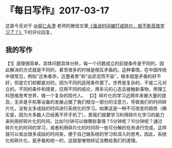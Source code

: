 # 『每日写作』2017-03-17

这是今天对于 [@易仁永澄](http://weibo.com/u/1640237087)  老师的微信文章[《谁说时间被打成碎片，就不能高效学习了？》](http://mp.weixin.qq.com/s/5HCmoCXaW9f7LjKe24w4QQ)下的评论回复。

## 我的写作
【1】道理很简单，具体问题具体分析，每一个问题成立的前提条件是不同的，因此解决的方式就是不同的，甚至很多的时候是相互矛盾的。这种事情，在中国传统中很常见，例如“近朱者赤，近墨者黑”和“出淤泥而不染”，根本就是矛盾的好不好，但是它们却都是对的，因为不同的适用条件罢了。世界是复杂的，不是二元对立的，不同的条件和情景，应用不同的结论，用多元的心态去接触新事物，用理工科思维思考世界，做一个复杂的现代人。
【2】碎片化的学习近两年来被大量的提及，无非是手机等设备的发展占据了我们相当一部分的注意力，导致我们的时间碎片化，没有太多成段的时间进行系统化的学习。如果这是一种不可改变的趋势（确实是，因为大多数人已经离不开手机了），那我们就要学习利用碎片化学习的能力来利用好碎片化的时间，比如1分钟可以做哪些事情？5分钟呢？10分钟呢？通过碎片化的时间的学习，或者利用碎片化的时间将一些可分解的任务进行完成，这样就可以省出很多成段的时间来，便于自己做系统的学习和深入的思考。因此，系统化和碎片化，是矛盾和统一的，这就是唯物辩证法教给我们的道理。